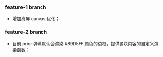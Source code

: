 ### feature-1 branch
- 增加离屏 canvas 优化；

### feature-2 branch
- 目前 prior 弹幕默认会渲染 #89D5FF 颜色的边框，提供这块内容的自定义渲染函数；